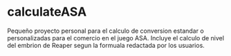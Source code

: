 # calculateASA
Pequeño proyecto personal para el calculo de conversion estandar o personalizadas para el comercio en el juego ASA.
Incluye el calculo de nivel del embrion de Reaper segun la formuala redactada por los usuarios.

